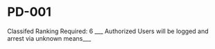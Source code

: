 # PD-001

Classifed Ranking Required: 6
___ Authorized Users will be logged and arrest via unknown means___